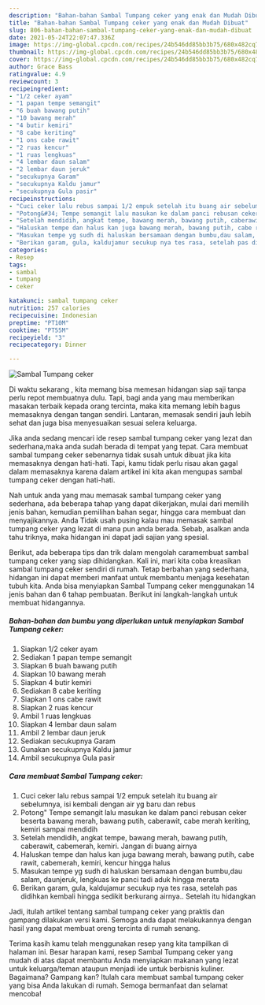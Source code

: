 ```yaml
---
description: "Bahan-bahan Sambal Tumpang ceker yang enak dan Mudah Dibuat"
title: "Bahan-bahan Sambal Tumpang ceker yang enak dan Mudah Dibuat"
slug: 806-bahan-bahan-sambal-tumpang-ceker-yang-enak-dan-mudah-dibuat
date: 2021-05-24T22:07:47.336Z
image: https://img-global.cpcdn.com/recipes/24b546dd85bb3b75/680x482cq70/sambal-tumpang-ceker-foto-resep-utama.jpg
thumbnail: https://img-global.cpcdn.com/recipes/24b546dd85bb3b75/680x482cq70/sambal-tumpang-ceker-foto-resep-utama.jpg
cover: https://img-global.cpcdn.com/recipes/24b546dd85bb3b75/680x482cq70/sambal-tumpang-ceker-foto-resep-utama.jpg
author: Grace Bass
ratingvalue: 4.9
reviewcount: 3
recipeingredient:
- "1/2 ceker ayam"
- "1 papan tempe semangit"
- "6 buah bawang putih"
- "10 bawang merah"
- "4 butir kemiri"
- "8 cabe keriting"
- "1 ons cabe rawit"
- "2 ruas kencur"
- "1 ruas lengkuas"
- "4 lembar daun salam"
- "2 lembar daun jeruk"
- "secukupnya Garam"
- "secukupnya Kaldu jamur"
- "secukupnya Gula pasir"
recipeinstructions:
- "Cuci ceker lalu rebus sampai 1/2 empuk setelah itu buang air sebelumnya, isi kembali dengan air yg baru dan rebus"
- "Potong&#34; Tempe semangit lalu masukan ke dalam panci rebusan ceker beserta bawang merah, bawang putih, caberawit, cabe merah keriting, kemiri sampai mendidih"
- "Setelah mendidih, angkat tempe, bawang merah, bawang putih, caberawit, cabemerah, kemiri. Jangan di buang airnya"
- "Haluskan tempe dan halus kan juga bawang merah, bawang putih, cabe rawit, cabemerah, kemiri, kencur hingga halus"
- "Masukan tempe yg sudh di haluskan bersamaan dengan bumbu,dau salam, daunjeruk, lengkuas ke panci tadi aduk hingga merata"
- "Berikan garam, gula, kaldujamur secukup nya tes rasa, setelah pas didihkan kembali hingga sedikit berkurang airnya.. Setelah itu hidangkan"
categories:
- Resep
tags:
- sambal
- tumpang
- ceker

katakunci: sambal tumpang ceker 
nutrition: 257 calories
recipecuisine: Indonesian
preptime: "PT10M"
cooktime: "PT55M"
recipeyield: "3"
recipecategory: Dinner

---
```



![Sambal Tumpang ceker](https://img-global.cpcdn.com/recipes/24b546dd85bb3b75/680x482cq70/sambal-tumpang-ceker-foto-resep-utama.jpg)

Di waktu  sekarang , kita memang bisa memesan hidangan siap saji tanpa perlu repot membuatnya dulu. Tapi, bagi anda yang mau memberikan masakan terbaik kepada orang tercinta, maka kita memang lebih bagus memasaknya dengan tangan sendiri. Lantaran, memasak sendiri jauh lebih sehat dan juga bisa menyesuaikan sesuai selera keluarga.

Jika anda sedang mencari ide resep sambal tumpang ceker yang lezat dan sederhana,maka anda sudah berada di tempat yang tepat. Cara membuat sambal tumpang ceker  sebenarnya tidak susah untuk dibuat jika kita memasaknya dengan hati-hati. Tapi, kamu tidak perlu risau akan gagal dalam memasaknya 
karena dalam artikel ini kita akan mengupas sambal tumpang ceker dengan hati-hati.  



Nah untuk anda yang mau memasak sambal tumpang ceker yang sederhana, ada beberapa tahap yang dapat dikerjakan, mulai dari memilih jenis bahan, kemudian pemilihan bahan segar, hingga cara membuat dan menyajikannya. Anda Tidak usah pusing kalau mau memasak sambal tumpang ceker yang lezat di mana pun anda berada. Sebab, asalkan anda  tahu triknya, maka hidangan ini dapat jadi sajian yang spesial.

Berikut, ada beberapa tips dan trik dalam mengolah caramembuat sambal tumpang ceker yang siap dihidangkan. Kali ini, mari kita coba kreasikan sambal tumpang ceker sendiri di rumah. Tetap berbahan yang sederhana, hidangan ini dapat memberi manfaat untuk membantu menjaga kesehatan tubuh kita. Anda bisa menyiapkan Sambal Tumpang ceker menggunakan 14 jenis bahan dan 6 tahap pembuatan. Berikut ini langkah-langkah untuk membuat hidangannya.

<!--inarticleads1-->

##### Bahan-bahan dan bumbu yang diperlukan untuk menyiapkan Sambal Tumpang ceker:

1. Siapkan 1/2 ceker ayam
1. Sediakan 1 papan tempe semangit
1. Siapkan 6 buah bawang putih
1. Siapkan 10 bawang merah
1. Siapkan 4 butir kemiri
1. Sediakan 8 cabe keriting
1. Siapkan 1 ons cabe rawit
1. Siapkan 2 ruas kencur
1. Ambil 1 ruas lengkuas
1. Siapkan 4 lembar daun salam
1. Ambil 2 lembar daun jeruk
1. Sediakan secukupnya Garam
1. Gunakan secukupnya Kaldu jamur
1. Ambil secukupnya Gula pasir




<!--inarticleads2-->

##### Cara membuat Sambal Tumpang ceker:

1. Cuci ceker lalu rebus sampai 1/2 empuk setelah itu buang air sebelumnya, isi kembali dengan air yg baru dan rebus
1. Potong&#34; Tempe semangit lalu masukan ke dalam panci rebusan ceker beserta bawang merah, bawang putih, caberawit, cabe merah keriting, kemiri sampai mendidih
1. Setelah mendidih, angkat tempe, bawang merah, bawang putih, caberawit, cabemerah, kemiri. Jangan di buang airnya
1. Haluskan tempe dan halus kan juga bawang merah, bawang putih, cabe rawit, cabemerah, kemiri, kencur hingga halus
1. Masukan tempe yg sudh di haluskan bersamaan dengan bumbu,dau salam, daunjeruk, lengkuas ke panci tadi aduk hingga merata
1. Berikan garam, gula, kaldujamur secukup nya tes rasa, setelah pas didihkan kembali hingga sedikit berkurang airnya.. Setelah itu hidangkan




Jadi, itulah artikel tentang  sambal tumpang ceker  yang praktis dan gampang dilakukan versi kami. Semoga anda dapat melakukannya dengan hasil yang dapat membuat oreng tercinta di rumah senang. 

Terima kasih kamu telah menggunakan resep yang kita tampilkan di halaman ini. Besar harapan kami, resep  Sambal Tumpang ceker yang mudah di atas dapat membantu Anda menyiapkan makanan yang lezat untuk keluarga/teman ataupun menjadi ide untuk berbisnis kuliner. Bagaimana? Gampang kan? Itulah cara membuat sambal tumpang ceker yang bisa Anda lakukan di rumah. Semoga bermanfaat dan selamat mencoba!

